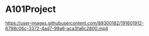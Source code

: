 # A101Project
https://user-images.githubusercontent.com/89300182/191601912-6798c06c-3372-4ad7-99a6-aca3fa6c2800.mp4

